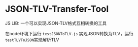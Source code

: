 # JSON-TLV-Transfer-Tool
JS LIB: 一个可以实现JSON-TLV格式互相转换的工具

在node环境下运行 `testJSONToTLV.js` 实现JSON转换为TLV，运行`testTLVToJSON`实现解析TLV
